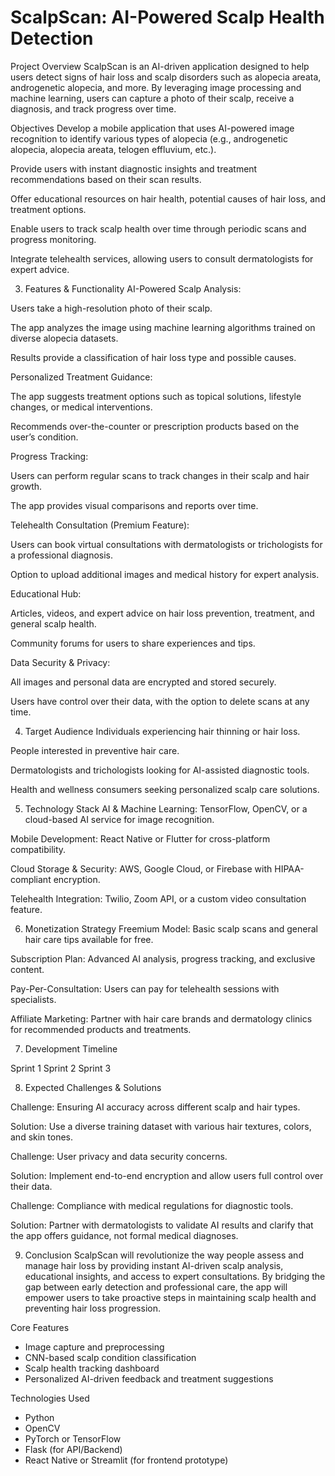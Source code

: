 # ScalpScan: AI-Powered Scalp Health Detection

Project Overview
ScalpScan is an AI-driven application designed to help users detect signs of hair loss and scalp disorders such as alopecia areata, androgenetic alopecia, and more. By leveraging image processing and machine learning, users can capture a photo of their scalp, receive a diagnosis, and track progress over time.

Objectives
Develop a mobile application that uses AI-powered image recognition to identify various types of alopecia (e.g., androgenetic alopecia, alopecia areata, telogen effluvium, etc.).

Provide users with instant diagnostic insights and treatment recommendations based on their scan results.

Offer educational resources on hair health, potential causes of hair loss, and treatment options.

Enable users to track scalp health over time through periodic scans and progress monitoring.

Integrate telehealth services, allowing users to consult dermatologists for expert advice.

3. Features & Functionality
AI-Powered Scalp Analysis:

Users take a high-resolution photo of their scalp.

The app analyzes the image using machine learning algorithms trained on diverse alopecia datasets.

Results provide a classification of hair loss type and possible causes.

Personalized Treatment Guidance:

The app suggests treatment options such as topical solutions, lifestyle changes, or medical interventions.

Recommends over-the-counter or prescription products based on the user’s condition.

Progress Tracking:

Users can perform regular scans to track changes in their scalp and hair growth.

The app provides visual comparisons and reports over time.

Telehealth Consultation (Premium Feature):

Users can book virtual consultations with dermatologists or trichologists for a professional diagnosis.

Option to upload additional images and medical history for expert analysis.

Educational Hub:

Articles, videos, and expert advice on hair loss prevention, treatment, and general scalp health.

Community forums for users to share experiences and tips.

Data Security & Privacy:

All images and personal data are encrypted and stored securely.

Users have control over their data, with the option to delete scans at any time.

4. Target Audience
Individuals experiencing hair thinning or hair loss.

People interested in preventive hair care.

Dermatologists and trichologists looking for AI-assisted diagnostic tools.

Health and wellness consumers seeking personalized scalp care solutions.

5. Technology Stack
AI & Machine Learning: TensorFlow, OpenCV, or a cloud-based AI service for image recognition.

Mobile Development: React Native or Flutter for cross-platform compatibility.

Cloud Storage & Security: AWS, Google Cloud, or Firebase with HIPAA-compliant encryption.

Telehealth Integration: Twilio, Zoom API, or a custom video consultation feature.

6. Monetization Strategy
Freemium Model: Basic scalp scans and general hair care tips available for free.

Subscription Plan: Advanced AI analysis, progress tracking, and exclusive content.

Pay-Per-Consultation: Users can pay for telehealth sessions with specialists.

Affiliate Marketing: Partner with hair care brands and dermatology clinics for recommended products and treatments.

7. Development Timeline

Sprint 1
Sprint 2
Sprint 3


8. Expected Challenges & Solutions

Challenge: Ensuring AI accuracy across different scalp and hair types.

Solution: Use a diverse training dataset with various hair textures, colors, and skin tones.

Challenge: User privacy and data security concerns.

Solution: Implement end-to-end encryption and allow users full control over their data.

Challenge: Compliance with medical regulations for diagnostic tools.

Solution: Partner with dermatologists to validate AI results and clarify that the app offers guidance, not formal medical diagnoses.

9. Conclusion
ScalpScan will revolutionize the way people assess and manage hair loss by providing instant AI-driven scalp analysis, educational insights, and access to expert consultations. By bridging the gap between early detection and professional care, the app will empower users to take proactive steps in maintaining scalp health and preventing hair loss progression.

Core Features
- Image capture and preprocessing
- CNN-based scalp condition classification
- Scalp health tracking dashboard
- Personalized AI-driven feedback and treatment suggestions

Technologies Used
- Python
- OpenCV
- PyTorch or TensorFlow
- Flask (for API/Backend)
- React Native or Streamlit (for frontend prototype)

  



